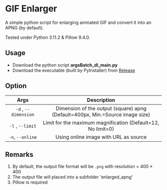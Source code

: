 # GIF Enlarger
A simple python script for enlarging animated GIF and convert it into an APNG (by default).

Tested under Python 3.11.2 & Pillow 9.4.0.

## Usage
- Download the python script **argsBatch_dl_main.py**  
- Download the executable (built by PyInstaller) from [Release](https://github.com/thisObedience/GIF-Enlarger/releases)

## Option
|         Args         |                             Description                              |
|:--------------------:|:--------------------------------------------------------------------:|
| `-d` , `--dimension` | Dimension of the output (square) apng (Default=400px, Min.=Source image size) |
|   `-l` , `--limit`   |     Limit for the maximum magnification (Default=12, No limit=0)     |
|   `-n`, `--online`   |                Using online image with URL as source                 | 

## Remarks
1. By default, the output file format will be `.png` with resolution = 400 × 400
2. The output file will placed into a subfolder 'enlarged_apng'
3. Pillow is required
